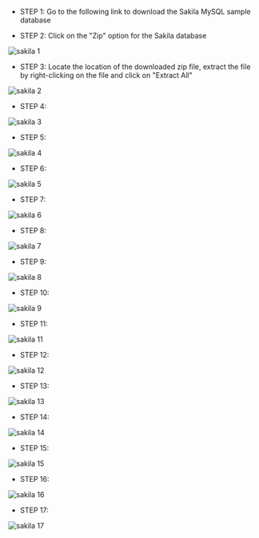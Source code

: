 - STEP 1: Go to the following link to download  the Sakila MySQL sample database

- STEP 2: Click on the "Zip" option for the Sakila database

![sakila 1](https://github.com/user-attachments/assets/7e279590-4e47-4b72-8e2e-124247595185)

- STEP 3: Locate the location of the downloaded zip file, extract the file by right-clicking on the file and click on "Extract All"

![sakila 2](https://github.com/user-attachments/assets/0fdf4188-d85a-41bc-8e9a-5c9f30d76e74)

- STEP 4:

![sakila 3](https://github.com/user-attachments/assets/b6944d18-a7b7-4633-b1a0-9776e8fbe30c)

- STEP 5:

![sakila 4](https://github.com/user-attachments/assets/7a611c78-71c1-4f48-a7b1-2876a551a952)

- STEP 6:

![sakila 5](https://github.com/user-attachments/assets/da5035db-6a81-4541-a0dd-081bfb43ea5c)

- STEP 7:

![sakila 6](https://github.com/user-attachments/assets/acdca308-a814-4c0d-a1da-89e0f9063d1a)

- STEP 8:

![sakila 7](https://github.com/user-attachments/assets/dc1c4a17-a131-49ee-981b-aec4553818c8)

- STEP 9:

![sakila 8](https://github.com/user-attachments/assets/032d7646-1cb2-414f-aec8-76739af65ada)

- STEP 10:

![sakila 9](https://github.com/user-attachments/assets/5d5d93de-3654-43d6-bfb6-e03788c98c6d)

- STEP 11:

![sakila 11](https://github.com/user-attachments/assets/20bbf64c-47bf-4d34-8fb5-18fc12e4d323)

- STEP 12:

![sakila 12](https://github.com/user-attachments/assets/a4bdaa43-3fc8-4cde-be73-813bc69b2620)

- STEP 13:

![sakila 13](https://github.com/user-attachments/assets/997aeffd-6f32-41ed-8063-4a45bf52ad2b)

- STEP 14:

![sakila 14](https://github.com/user-attachments/assets/fbcbb126-462d-4d5a-8e80-c9c509a0b610)

- STEP 15:

![sakila 15](https://github.com/user-attachments/assets/e7212c53-0963-46a0-a3bb-36094cbe1a72)

- STEP 16:

![sakila 16](https://github.com/user-attachments/assets/d0d3f59c-c898-42cf-8120-28b9d7f84ea4)

- STEP 17:

![sakila 17](https://github.com/user-attachments/assets/686a2698-b47f-4727-9fe5-7e3666d5ab0b)
















